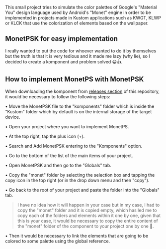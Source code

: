 This small project tries to simulate the color palettes of Google's "Material You" design language used by Android's "Monet" engine in order to be implemented in projects made in Kustom applications such as KWGT, KLWP or KLCK that use the colorization of elements based on the wallpaper.

## MonetPSK for easy implementation

I really wanted to put the code for whoever wanted to do it by themselves but the truth is that it is very tedious and it made me lazy (why lie), so I decided to create a komponent and problem solved 😀👍.

## How to implement MonetPS with MonetPSK

When downloading the komponent from [releases section](https://github.com/briankrd/MonetPS/releases) of this repository, it would be necessary to follow the following steps:

• Move the MonetPSK file to the "komponents" folder which is inside the "Kustom" folder which by default is on the internal storage of the target device.

• Open your project where you want to implement MonetPS.

• At the top right, tap the plus icon (+).

• Search and Add MonetPSK entering to the "Komponents" option.

• Go to the bottom of the list of the main items of your project.

• Open MonetPSK and then go to the "Globals" tab.

• Copy the "monet" folder by selecting the selection box and tapping the copy icon in the top right (or in the drop down menu and then "copy").

• Go back to the root of your project and paste the folder into the "Globals" tab.

> I have no idea how it will happen in your case but in my case, I had to copy the "monet" folder and it is copied empty, which has led me to copy each of the folders and elements within it one by one, given that this is your case, it would be necessary to copy the entire content of the "monet" folder of the component to your project one by one 🫥.

• Then it would be necessary to link the elements that are going to be colored to some palette using the global reference.
